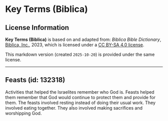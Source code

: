 # Key Terms (Biblica)

## License Information

**Key Terms (Biblica)** is based on and adapted from: _Biblica Bible Dictionary_, [Biblica, Inc.](https://www.biblica.com/), 2023, which is licensed under a [CC BY-SA 4.0 license](https://creativecommons.org/licenses/by-sa/4.0/legalcode.en).

This markdown version (created `2025-10-20`) is provided under the same license.



--------------------------------

## Feasts (id: 132318)

Activities that helped the Israelites remember who God is. Feasts helped them remember that God would continue to protect them and provide for them. The feasts involved resting instead of doing their usual work. They involved eating together. They also involved making sacrifices and worshipping God.


